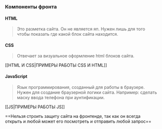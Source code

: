 
### Компоненты фронта

#### HTML
>Это разметка сайта. Он не является яп. Нужен лишь для того чтобы показать где какой блок сайта находится. 

#### CSS
>Отвечает за визуальное оформление html блоков сайта.

[[HTML И CSS|ПРИМЕРЫ РАБОТЫ CSS И HTML]]
#### JavaScript
>Язык программирования, созданный для работы в браузере. Нужен для создание браузерной логики сайта. Например: сделать маску ввода телефона при аунтификации. 

[[JS|ПРИМЕРЫ РАБОТЫ JS]]

==Нельзя строить защиту сайта на фронтенде, так как он всегда открыть и любой может его посмотреть и отправить любой запрос== 

